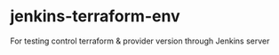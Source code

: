 # jenkins-terraform-env
For testing control terraform &amp; provider version through Jenkins server
